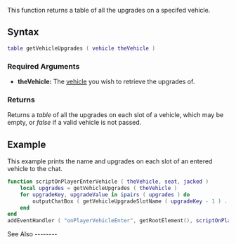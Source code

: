 This function returns a table of all the upgrades on a specifed vehicle.

Syntax
------

``` lua
table getVehicleUpgrades ( vehicle theVehicle )
```

### Required Arguments

-   **theVehicle:** The [vehicle](/docs/vehicle.md "wikilink") you wish to retrieve the upgrades of.

### Returns

Returns a *table* of all the upgrades on each slot of a vehicle, which may be empty, or *false* if a valid vehicle is not passed.

Example
-------

<section name="Server" class="server" show="true">
This example prints the name and upgrades on each slot of an entered vehicle to the chat.

``` lua
function scriptOnPlayerEnterVehicle ( theVehicle, seat, jacked )
    local upgrades = getVehicleUpgrades ( theVehicle )
    for upgradeKey, upgradeValue in ipairs ( upgrades ) do
        outputChatBox ( getVehicleUpgradeSlotName ( upgradeKey - 1 ) .. ": " .. upgradeValue )
    end
end
addEventHandler ( "onPlayerVehicleEnter", getRootElement(), scriptOnPlayerEnterVehicle )
```

</section>
See Also
--------
